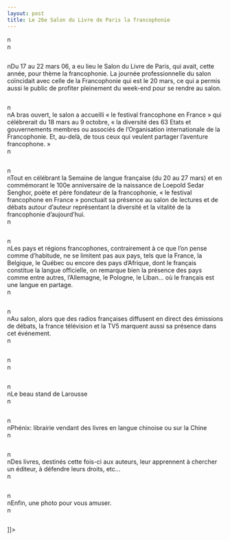 ```yaml
---
layout: post
title: Le 26e Salon du Livre de Paris la francophonie
---
```


<p>n<br />n
<p><img src="http://www.francaisblog.com/fy/images/francophonie1.jpg" alt="" /></p>
<p>nDu 17 au 22 mars 06, a eu lieu le Salon du Livre de Paris, qui avait, cette année, pour thème la francophonie. La journée professionnelle du salon coïncidait avec celle de la Francophonie qui est le 20 mars, ce qui a permis aussi le public de profiter pleinement du week-end pour se rendre au salon.
<p><img src="http://www.francaisblog.com/fy/images/panorama1.jpg" alt="" /></p>
<p>n<br />nA bras ouvert, le salon a accueilli « le festival francophone en France » qui célébrerait du 18 mars au 9 octobre, « la diversité des 63 Etats et gouvernements membres ou associés de l&#8217;Organisation internationale de la Francophonie. Et, au-delà, de tous ceux qui veulent partager l&#8217;aventure francophone. »<br />n
<p><img src="http://www.francaisblog.com/fy/images/arbre_de_drapeaux1.jpg" alt="" /></p>
<p>n<br />nTout en célébrant la Semaine de langue française (du 20 au 27 mars) et en commémorant le 100e anniversaire de la naissance de Loepold Sedar Senghor, poète et père fondateur de la francophonie, « le festival francophone en France » ponctuait sa présence au salon de lectures et de débats autour d&#8217;auteur représentant la diversité et la vitalité de la francophonie d&#8217;aujourd&#8217;hui. <br />n
<p><img src="http://www.francaisblog.com/fy/images/senghor1.jpg" alt="" /></p>
<p>n<br />nLes pays et régions francophones, contrairement à ce que l&#8217;on pense comme d&#8217;habitude, ne se limitent pas aux pays, tels que la France, la Belgique, le Québec ou encore des pays d&#8217;Afrique, dont le français constitue la langue officielle, on remarque bien la présence des pays comme entre autres, l&#8217;Allemagne, le Pologne, le Liban&#8230; où le français est  une langue en partage.<br />n
<p><img src="http://www.francaisblog.com/fy/images/pologne1.jpg" alt="" /></p>
<p>n<br />nAu salon, alors que des radios françaises diffusent en direct des émissions de débats, la france télévision et la TV5 marquent aussi sa présence dans cet événement.<br />n
<p><img src="http://www.francaisblog.com/fy/images/radio_live1.jpg" alt="" /></p>
<p>n<br />n
<p><img src="http://www.francaisblog.com/fy/images/france_television1.jpg" alt="" /></p>
<p>n<br />nLe beau stand de Larousse<br />n
<p><img src="http://www.francaisblog.com/fy/images/larousse1.jpg" alt="" /></p>
<p>n<br />nPhénix: librairie vendant des livres en langue chinoise ou sur la Chine<br />n
<p><img src="http://www.francaisblog.com/fy/images/librairie_phenix1.jpg" alt="" /></p>
<p>n<br />nDes livres, destinés cette fois-ci aux auteurs, leur apprennent à chercher un éditeur, à défendre leurs droits, etc&#8230;<br />n
<p><img src="http://www.francaisblog.com/fy/images/auteurediteur1.jpg" alt="" /></p>
<p>n<br />nEnfin, une photo pour vous amuser.<br />n
<p><img src="http://www.francaisblog.com/fy/images/king_kong1.jpg" alt="" /></p>
<p> ]]&gt;
</p>
